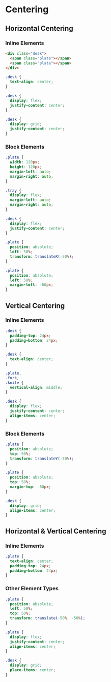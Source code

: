 # Centering

## Horizontal Centering

### Inline Elements

```html
<div class="desk">
  <span class="plate"></span>
  <span class="plate"></span>
</div>
```

```css
.desk {
  text-align: center;
}

.desk {
  display: flex;
  justify-content: center;
}

.desk {
  display: grid;
  justify-content: center;
}
``` 

### Block Elements

```css
.plate {
  width: 120px;
  height: 120px;
  margin-left: auto;
  margin-right: auto;
}

.tray {
  display: flex;
  margin-left: auto;
  margin-right: auto;
}

.desk {
  display: flex;
  justify-content: center;
}

.plate {
  position: absolute;
  left: 50%;
  transform: translateX(-50%);
}

.plate {
  position: absolute;
  left: 50%;
  margin-left: -60px;
}
```

## Vertical Centering

### Inline Elements

```css
.desk {
  padding-top: 24px;
  padding-bottom: 24px;
}

.desk {
  text-align: center;
}

.plate,
.fork,
.knife {
  vertical-align: middle;
}

.desk {
  display: flex;
  justify-content: center;
  align-items: center;
}
```

### Block Elements

```css
.plate {
  position: absolute;
  top: 50%;
  transform: translateY(-50%);
}

.plate {
  position: absolute;
  top: 50%;
  margin-top: -60px;
}

.desk {
  display: grid;
  align-items: center;
}
```

## Horizontal & Vertical Centering

### Inline Elements

```css
.plate {
  text-align: center;
  padding-top: 24px;
  padding-bottom: 24px;
}
```

### Other Element Types

```css
.plate {
  position: absolute;
  left: 50%;
  top: 50%;
  transform: translate(-50%, -50%);
}

.plate {
  display: flex;
  justify-content: center;
  align-items: center;
}

.desk {
  display: grid;
  place-items: center;
}
```

